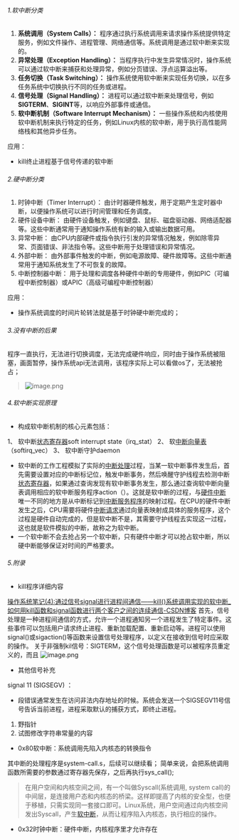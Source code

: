 ###### 1.软中断分类
1. **系统调用（System Calls）：** 程序通过执行系统调用来请求操作系统提供特定服务，例如文件操作、进程管理、网络通信等。系统调用是通过软中断来实现的。
2. **异常处理（Exception Handling）：** 当程序执行中发生异常情况时，操作系统可以通过软中断来捕获和处理异常，例如分页错误、浮点运算溢出等。
3. **任务切换（Task Switching）：** 操作系统使用软中断来实现任务切换，以在多任务系统中切换执行不同的任务或进程。
4. **信号处理（Signal Handling）：** 进程可以通过软中断来处理信号，例如**SIGTERM**、**SIGINT**等，以响应外部事件或通信。
5. **软中断机制（Software Interrupt Mechanism）：** 一些操作系统和内核使用软中断机制来执行特定的任务，例如Linux内核的软中断，用于执行高性能网络栈和其他异步任务。

应用：

- kill终止进程基于信号传递的软中断
###### 2.硬中断分类

1. 时钟中断（Timer Interrupt）： 由计时器硬件触发，用于定期产生定时器中断，以便操作系统可以进行时间管理和任务调度。
2. 硬件设备中断： 由硬件设备触发，例如键盘、鼠标、磁盘驱动器、网络适配器等。这些中断通常用于通知操作系统有新的输入或输出数据可用。
3. 异常中断： 由CPU内部硬件或指令执行引发的异常情况触发，例如除零异常、页面错误、非法指令等。这些中断用于处理错误和异常情况。
4. 外部中断： 由外部事件触发的中断，例如电源故障、硬件故障等。这些中断通常用于通知系统发生了不可恢复的故障。
5. 中断控制器中断： 用于处理和调度各种硬件中断的专用硬件，例如PIC（可编程中断控制器）或APIC（高级可编程中断控制器）

应用：

- 操作系统调度的时间片轮转法就是基于时钟硬中断完成的；
###### 3.没有中断的后果
程序一直执行，无法进行切换调度，无法完成硬件响应，同时由于操作系统被阻塞，画面暂停，操作系统api无法调用，该程序实际上可以看做os了，无法被抢占；
> ![image.png](https://cdn.nlark.com/yuque/0/2023/png/26575180/1693989319661-cb0ccb7c-9890-43dd-8478-0f85a527b522.png#averageHue=%23f1efee&clientId=u7e0ec250-aff6-4&from=paste&height=53&id=ua5708008&originHeight=136&originWidth=2044&originalType=binary&ratio=2.559999942779541&rotation=0&showTitle=false&size=61057&status=done&style=none&taskId=u41ea5774-9b12-4214-8b38-ed3fe89a46f&title=&width=798.4375178464693)

###### 4.软中断实现原理

- 构成软中断机制的核心元素包括：

1、 软中断[状态寄存器](https://baike.baidu.com/item/%E7%8A%B6%E6%80%81%E5%AF%84%E5%AD%98%E5%99%A8?fromModule=lemma_inlink)soft interrupt state（irq_stat）
2、 软[中断向量表](https://baike.baidu.com/item/%E4%B8%AD%E6%96%AD%E5%90%91%E9%87%8F%E8%A1%A8?fromModule=lemma_inlink)（softirq_vec）
3、 软中断守护daemon

- 软中断的工作工程模拟了实际的[中断处理](https://baike.baidu.com/item/%E4%B8%AD%E6%96%AD%E5%A4%84%E7%90%86?fromModule=lemma_inlink)过程，当某一软中断事件发生后，首先需要设置对应的中断标记位，触发中断事务，然后唤醒守护线程去检测中断[状态寄存器](https://baike.baidu.com/item/%E7%8A%B6%E6%80%81%E5%AF%84%E5%AD%98%E5%99%A8/2477799?fromModule=lemma_inlink)，如果通过查询发现有软中断事务发生，那么通过查询软中断向量表调用相应的软中断服务程序action（）。这就是软中断的过程，与[硬件中断](https://baike.baidu.com/item/%E7%A1%AC%E4%BB%B6%E4%B8%AD%E6%96%AD?fromModule=lemma_inlink)唯一不同的地方是从中断标记到[中断服务程序](https://baike.baidu.com/item/%E4%B8%AD%E6%96%AD%E6%9C%8D%E5%8A%A1%E7%A8%8B%E5%BA%8F?fromModule=lemma_inlink)的映射过程。在CPU的硬件中断发生之后，CPU需要将硬件[中断请求](https://baike.baidu.com/item/%E4%B8%AD%E6%96%AD%E8%AF%B7%E6%B1%82?fromModule=lemma_inlink)通过向量表映射成具体的服务程序，这个过程是硬件自动完成的，但是软中断不是，其需要守护线程去实现这一过程，这也就是软件模拟的中断，故称之为软中断。
- 一个软中断不会去抢占另一个软中断，只有硬件中断才可以抢占软中断，所以硬中断能够保证对时间的严格要求。
###### 5.附录

- kill程序详细内容

[操作系统笔记(4):通过信号signal进行进程间通信——kill()系统调用实现的软中断_如何用kill函数和signal函数进行两个客户之间的连续通信-CSDN博客](https://blog.csdn.net/Cake_C/article/details/116943692)
首先，信号处理是一种进程间通信的方式，允许一个进程通知另一个进程发生了特定事件。这些事件可以包括用户请求终止进程、重新加载配置、重新启动等。进程可以使用signal()或sigaction()等函数来设置信号处理程序，以定义在接收到信号时应采取的操作。
关于非强制kil信号：SIGTERM，这个信号处理函数是可以被程序员重定义的，而且
![image.png](https://cdn.nlark.com/yuque/0/2023/png/26575180/1693991315477-654dfae0-8e76-4ca5-8da1-7bf89d3ce42f.png#averageHue=%23474a58&clientId=uee441abd-9f5c-4&from=paste&height=234&id=uefd5f754&originHeight=724&originWidth=1969&originalType=binary&ratio=2.559999942779541&rotation=0&showTitle=false&size=233699&status=done&style=none&taskId=u3984abc6-6a20-40cd-939f-8ccf992aa44&title=&width=636)

- 其他信号补充

signal 11 (SIGSEGV) ：

   - 段错误通常发生在访问非法内存地址的时候。系统会发送一个SIGSEGV11号信号告诉当前进程，进程采取默认的捕获方式，即终止进程。
   1. 野指针
   2. 试图修改字符串常量的内容

- 0x80软中断：系统调用先陷入内核态的转换指令

其中断的处理程序是system-call.s，后续可以继续看；
简单来说，会把系统调用函数所需要的参数通过寄存器先保存，之后再执行sys_call();
> 在用户空间和内核空间之间，有一个叫做Syscall(系统调用, system call)的中间层，是连接用户态和内核态的桥梁。这样即提高了内核的安全型，也便于移植，只需实现同一套接口即可。Linux系统，用户空间通过向内核空间发出Syscall，产生[软中断](https://so.csdn.net/so/search?q=%E8%BD%AF%E4%B8%AD%E6%96%AD&spm=1001.2101.3001.7020)，从而让程序陷入内核态，执行相应的操作。

- 0x32时钟中断：硬件中断，内核程序里才允许存在


